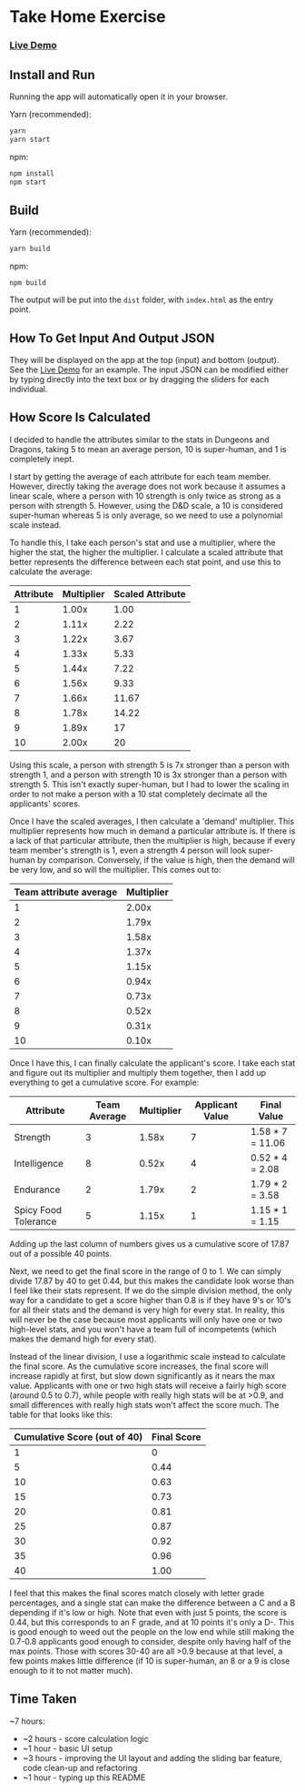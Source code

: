 # Take Home Exercise

### [Live Demo](https://rawgit.com/danieltian/take-home-exercise/master/dist/index.html)

## Install and Run

Running the app will automatically open it in your browser.

Yarn (recommended):

```bash
yarn
yarn start
```

npm:

```bash
npm install
npm start
```

## Build

Yarn (recommended):

```bash
yarn build
```

npm:

```
npm build
```

The output will be put into the `dist` folder, with `index.html` as the entry point.

## How To Get Input And Output JSON

They will be displayed on the app at the top (input) and bottom (output). See the [Live Demo](https://rawgit.com/danieltian/take-home-exercise/master/dist/index.html) for an example. The input JSON can be modified either by typing directly into the text box or by dragging the sliders for each individual.

## How Score Is Calculated

I decided to handle the attributes similar to the stats in Dungeons and Dragons, taking 5 to mean an average person, 10 is super-human, and 1 is completely inept.

I start by getting the average of each attribute for each team member. However, directly taking the average does not work because it assumes a linear scale, where a person with 10 strength is only twice as strong as a person with strength 5. However, using the D&D scale, a 10 is considered super-human whereas 5 is only average, so we need to use a polynomial scale instead.

To handle this, I take each person's stat and use a multiplier, where the higher the stat, the higher the multiplier. I calculate a scaled attribute that better represents the difference between each stat point, and use this to calculate the average:

| Attribute | Multiplier | Scaled Attribute |
| --------- | ---------- | ---------------- |
| 1 | 1.00x | 1.00 |
| 2 | 1.11x | 2.22 |
| 3 | 1.22x | 3.67 |
| 4 | 1.33x | 5.33 |
| 5 | 1.44x | 7.22 |
| 6 | 1.56x | 9.33 |
| 7 | 1.66x | 11.67 |
| 8 | 1.78x | 14.22 |
| 9 | 1.89x | 17 |
| 10 |  2.00x | 20 |

Using this scale, a person with strength 5 is 7x stronger than a person with strength 1, and a person with strength 10 is 3x stronger than a person with strength 5. This isn't exactly super-human, but I had to lower the scaling in order to not make a person with a 10 stat completely decimate all the applicants' scores.

Once I have the scaled averages, I then calculate a 'demand' multiplier. This multiplier represents how much in demand a particular attribute is. If there is a lack of that particular attribute, then the multiplier is high, because if every team member's strength is 1, even a strength 4 person will look super-human by comparison. Conversely, if the value is high, then the demand will be very low, and so will the multiplier. This comes out to:

| Team attribute average | Multiplier |
| ---------------------- | ---------- |
| 1 | 2.00x |
| 2 | 1.79x |
| 3 | 1.58x |
| 4 | 1.37x |
| 5 | 1.15x |
| 6 | 0.94x |
| 7 | 0.73x |
| 8 | 0.52x |
| 9 | 0.31x |
| 10 | 0.10x |

Once I have this, I can finally calculate the applicant's score. I take each stat and figure out its multiplier and multiply them together, then I add up everything to get a cumulative score. For example:

| Attribute | Team Average | Multiplier | Applicant Value | Final Value |
|-----------|-----------------|--------------|------------|-------------|
| Strength | 3 | 1.58x | 7 | 1.58 * 7 = 11.06 |
| Intelligence | 8 | 0.52x | 4 | 0.52 * 4 = 2.08 |
| Endurance | 2 | 1.79x | 2 | 1.79 * 2 = 3.58 |
| Spicy Food Tolerance | 5 | 1.15x | 1 | 1.15 * 1 = 1.15 |

Adding up the last column of numbers gives us a cumulative score of 17.87 out of a possible 40 points.

Next, we need to get the final score in the range of 0 to 1. We can simply divide 17.87 by 40 to get 0.44, but this makes the candidate look worse than I feel like their stats represent. If we do the simple division method, the only way for a candidate to get a score higher than 0.8 is if they have 9's or 10's for all their stats and the demand is very high for every stat. In reality, this will never be the case because most applicants will only have one or two high-level stats, and you won't have a team full of incompetents (which makes the demand high for every stat).

Instead of the linear division, I use a logarithmic scale instead to calculate the final score. As the cumulative score increases, the final score will increase rapidly at first, but slow down significantly as it nears the max value. Applicants with one or two high stats will receive a fairly high score (around 0.5 to 0.7), while people with really high stats will be at >0.9, and small differences with really high stats won't affect the score much. The table for that looks like this:

| Cumulative Score (out of 40) | Final Score |
| ---------------------- | ---------- |
| 1 | 0 |
| 5 | 0.44 |
| 10 | 0.63 |
| 15 | 0.73 |
| 20 | 0.81 |
| 25 | 0.87 |
| 30 | 0.92 |
| 35 | 0.96 |
| 40 | 1.00 |

I feel that this makes the final scores match closely with letter grade percentages, and a single stat can make the difference between a C and a B depending if it's low or high. Note that even with just 5 points, the score is 0.44, but this corresponds to an F grade, and at 10 points it's only a D-. This is good enough to weed out the people on the low end while still making the 0.7-0.8 applicants good enough to consider, despite only having half of the max points. Those with scores 30-40 are all >0.9 because at that level, a few points makes little difference (if 10 is super-human, an 8 or a 9 is close enough to it to not matter much).

## Time Taken

~7 hours:
  * ~2 hours - score calculation logic
  * ~1 hour - basic UI setup
  * ~3 hours - improving the UI layout and adding the sliding bar feature, code clean-up and refactoring
  * ~1 hour - typing up this README
